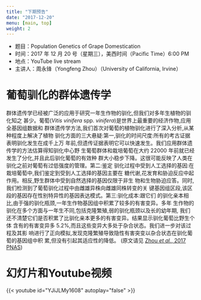 ```yaml
---
title: "下期预告"
date: "2017-12-20"
menu: [main, top]
weight: 2
---
```


- 题目：Population Genetics of Grape Domestication
- 时间：2017 年 12 月 20 号（星期三），美西时间（Pacific Time）6:00 PM
- 地点：YouTube live stream 
- 主讲人：周永锋（Yongfeng Zhou）（University of California, Irvine）

# 葡萄驯化的群体遗传学
群体遗传学已经被广泛的应用于研究一年生作物的驯化,但我们对多年生植物的驯化知之
甚少。葡萄(*Vitis vinifera* spp. *vinifera*)是世界上最重要的经济作物,应用全基因组数据和
群体遗传学方法,我们首次对葡萄的植物驯化进行了深入分析,从某种程度上解决了植物
驯化方面的三大悬疑:第一,驯化的时间尺度:所有的考古证据表明驯化发生在成千上万
年前,但遗传证据表明它可以快速发生。我们应用群体遗传学的方法估算得知驯化中心野
生葡萄群体和栽培葡萄在大约 22000 年前就已经发生了分化,并且此后驯化葡萄的有效种
群大小稳步下降。这很可能反映了人类在驯化之前对葡萄有过低强度的管理。第二:鉴定
驯化过程中受到人工选择的基因:在栽培葡萄中,我们鉴定到受到人工选择的基因主要在
糖代谢,花发育和胁迫反应中起作用。相反,野生群体中受到自然选择的基因仅限于非生
物和生物胁迫应答。同时,我们检测到了葡萄驯化过程中由雌雄异株向雌雄同株转变的关
键基因组区段,该区段的基因存在性别特异性的基因表达模式。第三:驯化成本:跟它们
的驯化亲本相比,由于强的驯化瓶颈,一年生作物基因组中积累了较多的有害变异。多年
生作物的驯化在多个方面与一年生不同,包括克隆繁殖,弱的驯化瓶颈以及长的幼年期,
我们还不清楚它们是否积累了比驯化亲本更多的有害变异。结果显示驯化葡萄比野生个体
含有的有害变异多 5.2%,而且这些变异大多处于杂合状态。我们进一步对该过程及其影
响进行了正向模拟,发现克隆繁殖导致隐性有害突变以杂合状态在驯化葡萄的基因组中积
累,但没有引起其适应性的降低。
(原文请见 [Zhou *et al.*, 2017 PNAS](http://www.pnas.org/content/114/44/11715))



# 幻灯片和Youtube视频

{{< youtube id="YJiJLMy1608" autoplay="false" >}}

